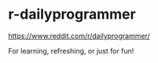 # r-dailyprogrammer
https://www.reddit.com/r/dailyprogrammer/

For learning, refreshing, or just for fun!
